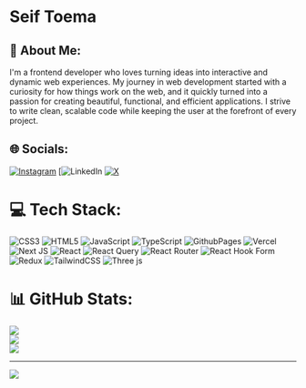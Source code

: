 # Seif Toema
## 💫 About Me:
I'm a frontend developer who loves turning ideas into interactive and dynamic web experiences. My journey in web development started with a curiosity for how things work on the web, and it quickly turned into a passion for creating beautiful, functional, and efficient applications. I strive to write clean, scalable code while keeping the user at the forefront of every project.


## 🌐 Socials:
[![Instagram](https://img.shields.io/badge/Instagram-%23E4405F.svg?logo=Instagram&logoColor=white)](https://instagram.com/toemasaif)
[![LinkedIn](https://www.linkedin.com/in/seif-teima-0102a2253?utm_source=share&utm_campaign=share_via&utm_content=profile&utm_medium=android_app)
[![X](https://img.shields.io/badge/X-black.svg?logo=X&logoColor=white)](https://x.com/@STo3ima) 

# 💻 Tech Stack:
![CSS3](https://img.shields.io/badge/css3-%231572B6.svg?style=for-the-badge&logo=css3&logoColor=white) ![HTML5](https://img.shields.io/badge/html5-%23E34F26.svg?style=for-the-badge&logo=html5&logoColor=white) ![JavaScript](https://img.shields.io/badge/javascript-%23323330.svg?style=for-the-badge&logo=javascript&logoColor=%23F7DF1E) ![TypeScript](https://img.shields.io/badge/typescript-%23007ACC.svg?style=for-the-badge&logo=typescript&logoColor=white) ![GithubPages](https://img.shields.io/badge/github%20pages-121013?style=for-the-badge&logo=github&logoColor=white) ![Vercel](https://img.shields.io/badge/vercel-%23000000.svg?style=for-the-badge&logo=vercel&logoColor=white) ![Next JS](https://img.shields.io/badge/Next-black?style=for-the-badge&logo=next.js&logoColor=white) ![React](https://img.shields.io/badge/react-%2320232a.svg?style=for-the-badge&logo=react&logoColor=%2361DAFB) ![React Query](https://img.shields.io/badge/-React%20Query-FF4154?style=for-the-badge&logo=react%20query&logoColor=white) ![React Router](https://img.shields.io/badge/React_Router-CA4245?style=for-the-badge&logo=react-router&logoColor=white) ![React Hook Form](https://img.shields.io/badge/React%20Hook%20Form-%23EC5990.svg?style=for-the-badge&logo=reacthookform&logoColor=white) ![Redux](https://img.shields.io/badge/redux-%23593d88.svg?style=for-the-badge&logo=redux&logoColor=white) ![TailwindCSS](https://img.shields.io/badge/tailwindcss-%2338B2AC.svg?style=for-the-badge&logo=tailwind-css&logoColor=white) ![Three js](https://img.shields.io/badge/threejs-black?style=for-the-badge&logo=three.js&logoColor=white)
# 📊 GitHub Stats:
![](https://github-readme-stats.vercel.app/api?username=Toema04&theme=dark&hide_border=false&include_all_commits=true&count_private=false)<br/>
![](https://github-readme-streak-stats.herokuapp.com/?user=Toema04&theme=dark&hide_border=false)<br/>
![](https://github-readme-stats.vercel.app/api/top-langs/?username=Toema04&theme=dark&hide_border=false&include_all_commits=true&count_private=false&layout=compact)

---
[![](https://visitcount.itsvg.in/api?id=Toema04&icon=0&color=0)](https://visitcount.itsvg.in)

<!-- Proudly created with GPRM ( https://gprm.itsvg.in ) -->
